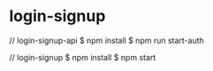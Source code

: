 # login-signup

// login-signup-api
$ npm install
$ npm run start-auth

// login-signup
$ npm install
$ npm start
